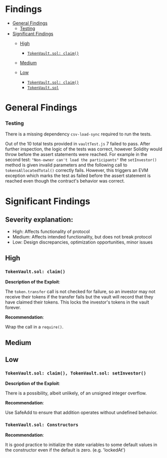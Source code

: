 # Findings

- [General Findings](#general-findings)
    + [Testing](#testing)
- [Significant Findings](#significant-findings)
  * [High](#high)
    + [```TokenVault.sol: claim()```](#tokenvaultsol-claim)
  * [Medium](#medium)
    
  * [Low](#low)
    + [```TokenVault.sol: claim()```](#tokenvaultsol-claim)
    + [```TokenVault.sol```](#tokenvaultsol-constructors)


# General Findings 

### Testing 
There is a missing dependency `csv-load-sync` required to run the tests.

Out of the 10 total tests provided in `vaultTest.js` 7 failed to pass. After further inspection, the logic of the tests was correct, however Solidity would throw before the assert statements were reached. For example in the second test: `"Non-owner can't load the participants"` the `setInvestor()` method is given invalid parameters and the following call to `tokensAllocatedTotal()` correctly fails. However, this triggers an EVM exception which marks the test as failed before the assert statement is reached even though the contract's behavior was correct. 


# Significant Findings

## Severity explanation:
- High: Affects functionality of protocol 
- Medium: Affects intended functionality, but does not break protocol
- Low: Design discrepancies, optimization opportunities, minor issues

## High

### ```TokenVault.sol: claim()```

**Description of the Exploit**:

The `token.transfer` call is not checked for failure, so an investor may not receive their tokens if the transfer fails but the vault will record that they have claimed their tokens. This locks the investor's tokens in the vault forever.

**Recommendation**:

Wrap the call in a `require()`.


## Medium



## Low
### ```TokenVault.sol: claim(), TokenVault.sol: setInvestor()```


**Description of the Exploit**:

There is a possibility, albeit unlikely, of an unsigned integer overflow.

**Recommendation**:

Use SafeAdd to ensure that addition operates without undefined behavior.

### ```TokenVault.sol: Constructors```

**Recommendation**:

It is good practice to initialize the state variables to some default values in the constructor even if the default is zero. (e.g. 'lockedAt')


